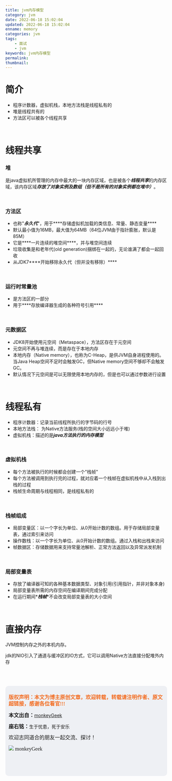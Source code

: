 ```yaml
---
title: jvm内存模型
category: jvm
date: 2022-06-18 15:02:04
updated: 2022-06-18 15:02:04
enname: memory
categories: jvm
tags:
	- 面试
	- jvm
keywords: jvm内存模型
permalink:
thumbnail:
---
```


# 简介

- 程序计数器，虚拟机栈，本地方法栈是线程私有的<!--more-->
- 堆是线程共有的
- 方法区可以被各个线程共享



</br>

# 线程共享

### 堆

是java虚拟机所管理的内存中最大的一块内存区域，也是被各个***线程共享***的内存区域，该内存区域***存放了对象实例及数组（但不是所有的对象实例都在堆中）***。

</br>

### 方法区

- 也称"***永久代***"，用于***\*存储虚拟机加载的类信息、常量、静态变量\****
- 默认最小值为16MB，最大值为64MB（64位JVM由于指针膨胀，默认是85M）
- 它是***\*一片连续的堆空间\****，并与堆空间连续
- 垃圾收集是和老年代(old generation)捆绑在一起的，无论谁满了都会一起回收
- 从JDK7***\*开始移除永久代（但并没有移除）\****



</br>

### 运行时常量池

- 是方法区的一部分
- 用于***\*存放编译器生成的各种符号引用\****

</br>

### 元数据区

- JDK8开始使用元空间（Metaspace），方法区存在于元空间
- 元空间不再与堆连续，而是存在于本地内存
- 本地内存（Native memory），也称为C-Heap，是供JVM自身进程使用的。当Java Heap空间不足时会触发GC，但Native memory空间不够却不会触发GC。
- 默认情况下元空间是可以无限使用本地内存的，但是也可以通过参数进行设置



</br>

# 线程私有

- 程序计数器：记录当前线程所执行的字节码的行号
- 本地方法栈： 为Native方法服务(栈的空间大小远远小于堆)
- 虚拟机栈：描述的是***java方法执行的内存模型***

</br>

### 虚拟机栈

- 每个方法被执行的时候都会创建一个"栈帧"
- 每个方法被调用到执行完的过程，就对应着一个栈帧在虚拟机栈中从入栈到出栈的过程
- 栈帧生命周期与线程相同，是线程私有的

</br>

### 栈帧组成

- 局部变量区：以一个字长为单位、从0开始计数的数组。用于存储局部变量表，通过索引来访问
- 操作数栈：以一个字长为单位、从0开始计数的数组。通过入栈和出栈来访问
- 帧数据区：存储数据用来支持常量池解析、正常方法返回以及异常派发机制

</br>

### 局部变量表

- 存放了编译器可知的各种基本数据类型、对象引用(引用指针，并非对象本身)
- 局部变量表所需的内存空间在编译期间完成分配
- 在运行期间\****栈帧***\*不会改变局部变量表的大小空间



</br>

# 直接内存

JVM控制内存之外的本机内存。 

jdk的NIO引入了通道与缓冲区的IO方式，它可以调用Native方法直接分配堆外内存



</br>

</br>

</br>

<script>
var _hmt = _hmt || [];
(function() {
  var hm = document.createElement("script");
  hm.src = "https://hm.baidu.com/hm.js?2f798e6b269c8a40f12bef25d7f1876d";
  var s = document.getElementsByTagName("script")[0]; 
  s.parentNode.insertBefore(hm, s);
})();
</script>

<div style="height:260px; background-color:rgb(238,240,244); padding:10px;border-radius:10px;">
    <p style="color:#f36c21;font:bold 16px/20px 'kaiTi';">
      版权声明：本文为博主原创文章，欢迎转载，转载请注明作者、原文超链接，感谢各位看官!!!
    </p>
    <p>
      <span style="font:bold 16px/20px 'kaiTi';">本文出自：</span><a href="https://monkeyGeek369.github.io">monkeyGeek</a> 
    </p>
    <p>
      <span style="font:bold 16px/20px 'kaiTi';">座右铭：</span><span>生于忧患，死于安乐</span> 
    </p>
    <p>
      <span style="font:16px/20px 'kaiTi';">欢迎志同道合的朋友一起交流、探讨！</span> 
    </p>
    <img style="height:auto; width:auto;flot:left;" src="../../../../image/monkey64.png" /><span style="font:16px/20px 'kaiTi';flot:left;">   monkeyGeek</span>



